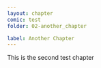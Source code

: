 ```yaml
---
layout: chapter
comic: test
folder: 02-another_chapter

label: Another Chapter
---
```


This is the second test chapter
